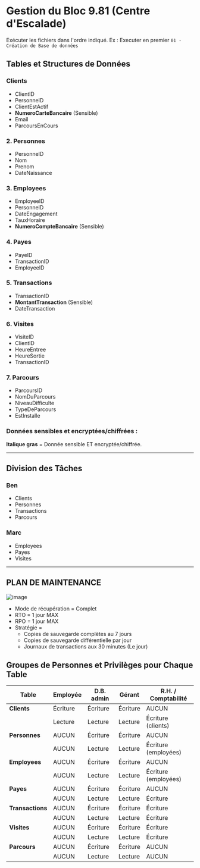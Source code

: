 # Gestion du Bloc 9.81 (Centre d'Escalade)
Exécuter les fichiers dans l'ordre indiqué. Ex : Executer en premier ```01 - Création de Base de données```

## Tables et Structures de Données
### **Clients**
  - ClientID
  - PersonneID
  - ClientEstActif
  - **NumeroCarteBancaire** (Sensible)
  - Email
  - ParcoursEnCours

### 2. **Personnes**
  - PersonneID
  - Nom
  - Prenom
  - DateNaissance

### 3. **Employees**
  - EmployeeID
  - PersonneID
  - DateEngagement
  - TauxHoraire
  - **NumeroCompteBancaire** (Sensible)

### 4. **Payes**
  - PayeID
  - TransactionID
  - EmployeeID

### 5. **Transactions**
  - TransactionID
  - **MontantTransaction** (Sensible)
  - DateTransaction

### 6. **Visites**
  - VisiteID
  - ClientID
  - HeureEntree
  - HeureSortie
  - TransactionID

### 7. **Parcours**
  - ParcoursID
  - NomDuParcours
  - NiveauDifficulte
  - TypeDeParcours
  - EstInstalle

### Données sensibles et encryptées/chiffrées :
**Italique gras** = Donnée sensible ET encryptée/chiffrée.

---

## Division des Tâches
### **Ben**
   - Clients
   - Personnes
   - Transactions
   - Parcours 
### **Marc**
   - Employees
   - Payes
   - Visites


---
## PLAN DE MAINTENANCE
![image](https://github.com/user-attachments/assets/800efccd-2f3d-4656-99a3-4532360be8b0)
- Mode de récupération = Complet
- RTO = 1 jour MAX
- RPO = 1 jour MAX
- Stratégie =  
	- Copies de sauvegarde complètes au 7 jours 
	- Copies de sauvegarde différentielle par jour
	- Journaux de transactions aux 30 minutes (Le jour)



## Groupes de Personnes et Privilèges pour Chaque Table

| Table        | Employée      | D.B. admin | Gérant      | R.H. / Comptabilité |
|--------------|---------------|------------|-------------|---------------------|
| **Clients**  | Écriture      | Écriture   | Écriture    | AUCUN               |
|              | Lecture       | Lecture    | Lecture     | Écriture (clients)  |
| **Personnes**| AUCUN         | Écriture   | Écriture    | AUCUN               |
|              | AUCUN         | Lecture    | Lecture     | Écriture (employées)|
| **Employees**| AUCUN         | Écriture   | Écriture    | AUCUN               |
|              | AUCUN         | Lecture    | Lecture     | Écriture (employées)|
| **Payes**    | AUCUN         | Écriture   | Écriture    | AUCUN               |
|              | AUCUN         | Lecture    | Lecture     | Écriture            |
| **Transactions**| AUCUN      | Écriture   | Écriture    | Écriture            |
|              | AUCUN         | Lecture    | Lecture     | Écriture            |
| **Visites**  | AUCUN         | Écriture   | Écriture    | Écriture            |
|              | AUCUN         | Lecture    | Lecture     | Écriture            |
| **Parcours** | AUCUN         | Écriture   | Écriture    | AUCUN               |
|              | AUCUN         | Lecture    | Lecture     | AUCUN               |
